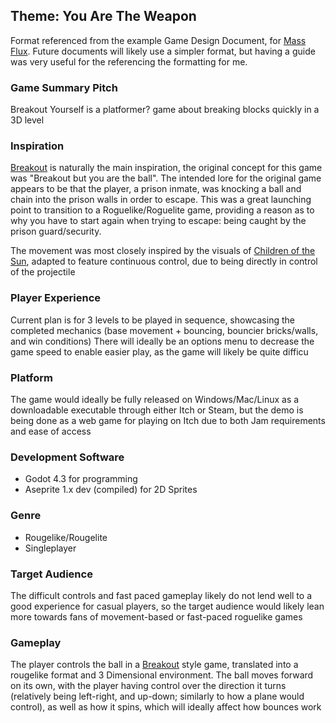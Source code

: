 ## Theme: You Are The Weapon


Format referenced from the example Game Design Document, for [Mass Flux](https://docs.google.com/document/d/1Vl7BMvzUOhbunJrI_X1gUc6x-LAp3aaBiPwHUf27B70). Future documents will likely use a simpler format, but having a guide was very useful for the referencing the formatting for me.

### Game Summary Pitch
Breakout Yourself is a platformer? game about breaking blocks quickly in a 3D level

### Inspiration
[Breakout](https://en.wikipedia.org/wiki/Breakout_(video_game)) is naturally the main inspiration, the original concept for this game was "Breakout but you are the ball". 
The intended lore for the original game appears to be that the player, a prison inmate, was knocking a ball and chain into the prison walls in order to escape. 
This was a great launching point to transition to a Roguelike/Roguelite game, providing a reason as to why you have to start again when trying to escape: being caught by the prison guard/security.

The movement was most closely inspired by the visuals of [Children of the Sun](https://store.steampowered.com/app/1309950/Children_of_the_Sun/), adapted to feature continuous control, due to being directly in control of the projectile

### Player Experience
Current plan is for 3 levels to be played in sequence, showcasing the completed mechanics (base movement + bouncing, bouncier bricks/walls, and win conditions)
There will ideally be an options menu to decrease the game speed to enable easier play, as the game will likely be quite difficu

### Platform
The game would ideally be fully released on Windows/Mac/Linux as a downloadable executable through either Itch or Steam, but the demo is being done as a web game for playing on Itch due to both Jam requirements and ease of access

### Development Software
- Godot 4.3 for programming
- Aseprite 1.x dev (compiled) for 2D Sprites

### Genre
- Rougelike/Rougelite
- Singleplayer

### Target Audience
The difficult controls and fast paced gameplay likely do not lend well to a good experience for casual players, so the target audience would likely lean more towards fans of movement-based or fast-paced roguelike games

### Gameplay
The player controls the ball in a [Breakout](https://en.wikipedia.org/wiki/Breakout_(video_game)) style game, translated into a rougelike format and 3 Dimensional environment. 
The ball moves forward on its own, with the player having control over the direction it turns (relatively being left-right, and up-down; similarly to how a plane would control), as well as how it spins, which will ideally affect how bounces work
